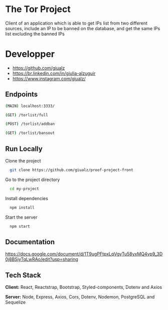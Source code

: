 
# The Tor Project

Client of an application which is able to get IPs list from two different sources, include an IP to be banned on the database, and get the same IPs list excluding the banned IPs

# Developper

- https://github.com/giualz
- https://br.linkedin.com/in/giulia-alzuguir
- https://www.instagram.com/giualz/
  
## Endpoints

```bash
(MAIN) localhost:3333/
```

```bash
(GET) /torlist/full
```

```bash
(POST) /torlist/addban
```

```bash
(GET) /torlist/bansout
```
## Run Locally

Clone the project

```bash
  git clone https://github.com/giualz/proof-project-front
```

Go to the project directory

```bash
  cd my-project
```

Install dependencies

```bash
  npm install
```

Start the server

```bash
  npm start
```

  
## Documentation

https://docs.google.com/document/d/1T9ugPFtpxLqVgyTu58yxMQ4vp9_3D0j8BSjyTqLwRAo/edit?usp=sharing

  
## Tech Stack

**Client:** React, Reactstrap, Bootstrap, Styled-components, Dotenv  and Axios

**Server:** Node, Express, Axios, Cors, Dotenv, Nodemon, PostgreSQL and Sequelize
